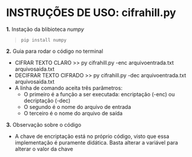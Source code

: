 # INSTRUÇÕES DE USO: **cifrahill.py**

**1.** Instação da blibioteca *numpy*

>`pip install numpy`

**2.** Guia para rodar o código no terminal
- CIFRAR TEXTO CLARO >> py cifrahill.py -enc arquivoentrada.txt arquivosaida.txt
- DECIFRAR TEXTO CIFRADO >> py cifrahill.py -dec arquivoentrada.txt arquivosaida.txt
- A linha de comando aceita três parâmetros:
    - O primeiro é a função a ser executada: encriptação (-enc) ou decriptação (-dec)
    - O segundo é o nome do arquivo de entrada
    - O terceiro é o nome do arquivo de saída

**3.** Observação sobre o código
- A chave de encriptação está no próprio código, visto que essa implementação é puramente didática. Basta alterar a variável para alterar o valor da chave


